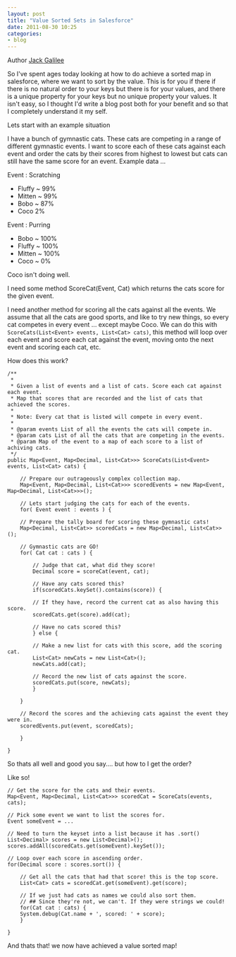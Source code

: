 ```yaml
---
layout: post
title: "Value Sorted Sets in Salesforce"
date: 2011-08-30 10:25
categories: 
- blog
---
```


Author [Jack Galilee](/crew.html#jg)

So I've spent ages today looking at how to do achieve a sorted map in salesforce, where we want to sort by the value. This is for you if there if there is no natural order to your keys but there is for your values, and there is a unique property for your keys but no unique property your values. It isn't easy, so I thought I'd write a blog post both for your benefit and so that I completely understand it my self.

Lets start with an example situation

I have a bunch of gymnastic cats. These cats are competing in a range of different gymnastic events. I want to score each of these cats against each event and order the cats by their scores from highest to lowest but cats can still have the same score for an event. Example data ...

Event : Scratching
*   Fluffy ~ 99%
*   Mitten ~ 99%
*   Bobo ~ 87%
*   Coco 2%

Event : Purring
*   Bobo ~ 100%
*   Fluffy ~ 100%
*   Mitten ~ 100%
*   Coco ~ 0%

Coco isn't doing well.

I need some method ScoreCat(Event, Cat) which returns the cats score for the given event.

I need another method for scoring all the cats against all the events. We assume that all the cats are good sports, and like to try new things, so every cat competes in every event ... except maybe Coco. We can do this with `ScoreCats(List<Event> events, List<Cat> cats)`, this method will loop over each event and score each cat against the event, moving onto the next event and scoring each cat, etc.

How does this work?

	/**
	 *
	 * Given a list of events and a list of cats. Score each cat against each event.
	 * Map that scores that are recorded and the list of cats that achieved the scores.
	 *
	 * Note: Every cat that is listed will compete in every event.
	 *
	 * @param events List of all the events the cats will compete in.
	 * @param cats List of all the cats that are competing in the events.
	 * @param Map of the event to a map of each score to a list of achiving cats.
	 */
	public Map<Event, Map<Decimal, List<Cat>>> ScoreCats(List<Event> events, List<Cat> cats) {
	    
	    // Prepare our outrageously complex collection map.
	    Map<Event, Map<Decimal, List<Cat>>> scoredEvents = new Map<Event, Map<Decimal, List<Cat>>>();

	    // Lets start judging the cats for each of the events.
	    for( Event event : events ) {
		
		// Prepare the tally board for scoring these gymnastic cats!
		Map<Decimal, List<Cat>> scoredCats = new Map<Decimal, List<Cat>>();

		// Gymnastic cats are GO!
		for( Cat cat : cats ) {

		    // Judge that cat, what did they score!
		    Decimal score = scoreCat(event, cat);
		    
		    // Have any cats scored this?
		    if(scoredCats.keySet().contains(score)) {
			
			// If they have, record the current cat as also having this score.
			scoredCats.get(score).add(cat);
		    
		    // Have no cats scored this?
		    } else {
			
			// Make a new list for cats with this score, add the scoring cat.
			List<Cat> newCats = new List<Cat>();
			newCats.add(cat);

			// Record the new list of cats against the score.
			scoredCats.put(score, newCats);
		    }
		    
		}

		// Record the scores and the achieving cats against the event they were in.
		scoredEvents.put(event, scoredCats);

	    }

	}


So thats all well and good you say.... but how to I get the order?

Like so!

	// Get the score for the cats and their events.
	Map<Event, Map<Decimal, List<Cat>>> scoredCat = ScoreCats(events, cats);

	// Pick some event we want to list the scores for.
	Event someEvent = ...

	// Need to turn the keyset into a list because it has .sort()
	List<Decimal> scores = new List<Decimal>();
	scores.addAll(scoredCats.get(someEvent).keySet());

	// Loop over each score in ascending order.
	for(Decimal score : scores.sort()) {

	    // Get all the cats that had that score! this is the top score.
	    List<Cat> cats = scoredCat.get(someEvent).get(score);

	    // If we just had cats as names we could also sort them.
	    // ## Since they're not, we can't. If they were strings we could!
	    for(Cat cat : cats) {
		System.debug(Cat.name + ', scored: ' + score);
	    }

	}

And thats that! we now have achieved a value sorted map!

